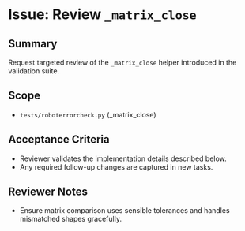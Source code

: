 # Issue: Review `_matrix_close`

## Summary
Request targeted review of the `_matrix_close` helper introduced in the validation suite.

## Scope
- `tests/roboterrorcheck.py` (_matrix_close)

## Acceptance Criteria
- Reviewer validates the implementation details described below.
- Any required follow-up changes are captured in new tasks.

## Reviewer Notes
- Ensure matrix comparison uses sensible tolerances and handles mismatched shapes gracefully.
